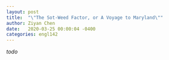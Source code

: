 ```yaml
---
layout: post
title:  "\"The Sot-Weed Factor, or A Voyage to Maryland\""
author: Ziyan Chen
date:   2020-03-25 00:00:04 -0400
categories: engl142
---
```

*todo*